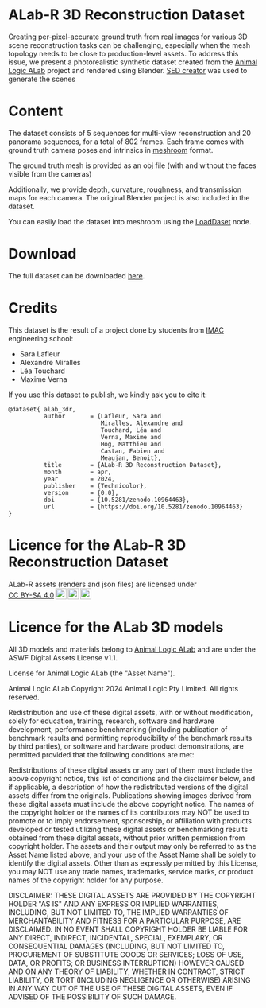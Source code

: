 # ALab-R 3D Reconstruction Dataset

Creating per-pixel-accurate ground truth from real images for various 3D scene reconstruction tasks can be challenging, especially when the mesh topology needs to be close to production-level assets. 
To address this issue, we present a photorealistic synthetic dataset created from the [Animal Logic ALab](https://dpel.aswf.io/alab/) project and rendered using Blender.
[SED creator](https://github.com/Alex-665/SEDcreator_new) was used to generate the scenes

# Content

The dataset consists of 5 sequences for multi-view reconstruction and 20 panorama sequences, for a total of 802 frames. 
Each frame comes with ground truth camera poses and intrinsics in [meshroom](https://alicevision.org/) format.

The ground truth mesh is provided as an obj file (with and without the faces visible from the cameras)

Additionally, we provide depth, curvature, roughness, and transmission maps for each camera. 
The original Blender project is also included in the dataset.

You can easily load the dataset into meshroom using the [LoadDaset]([https://github.com/alicevision/MeshroomResearch/tree/main/mrrs/nodes#loaddataset) node.

# Download

The full dataset can be downloaded [here](https://zenodo.org/records/10964463?token=eyJhbGciOiJIUzUxMiJ9.eyJpZCI6IjQ0ZmZiMzBlLTczMjMtNGE3Yy1hNTZmLTU2MDdkZmUxNzNhOCIsImRhdGEiOnt9LCJyYW5kb20iOiI5Mzk2OTQ1NTdiMzVjNGEyMGQ3ZjEyM2UwMzFhZTM2NyJ9.II6TuWp5adDaji9Xeul6A5jsLwb5OS-vS4dMUlDY2VCwcZUWPGN8AlPyY7jdYt7VzS4RZW7qh6FFRw_Z7XhNaA).

# Credits

This dataset is the result of a project done by students from [IMAC](https://www.ingenieur-imac.fr/) engineering school:
  - Sara Lafleur
  - Alexandre Miralles
  - Léa Touchard
  - Maxime Verna

If you use this dataset to publish, we kindly ask you to cite it:

  ```
  @dataset{ alab_3dr,
            author       = {Lafleur, Sara and
                            Miralles, Alexandre and
                            Touchard, Léa and
                            Verna, Maxime and
                            Hog, Matthieu and
                            Castan, Fabien and
                            Meaujan, Benoit},
            title        = {ALab-R 3D Reconstruction Dataset},
            month        = apr,
            year         = 2024,
            publisher    = {Technicolor},
            version      = {0.0},
            doi          = {10.5281/zenodo.10964463},
            url          = {https://doi.org/10.5281/zenodo.10964463}
  }
  ```

# Licence for the ALab-R 3D Reconstruction Dataset
 <p xmlns:cc="http://creativecommons.org/ns#" >ALab-R assets (renders and json files) are licensed under <a href="http://creativecommons.org/licenses/by-sa/4.0/?ref=chooser-v1" target="_blank" rel="license noopener noreferrer" style="display:inline-block;">CC BY-SA 4.0<img style="height:22px!important;margin-left:3px;vertical-align:text-bottom;" src="https://mirrors.creativecommons.org/presskit/icons/cc.svg?ref=chooser-v1"><img style="height:22px!important;margin-left:3px;vertical-align:text-bottom;" src="https://mirrors.creativecommons.org/presskit/icons/by.svg?ref=chooser-v1"><img style="height:22px!important;margin-left:3px;vertical-align:text-bottom;" src="https://mirrors.creativecommons.org/presskit/icons/sa.svg?ref=chooser-v1"></a></p> 

# Licence for the ALab 3D models
All 3D models and materials belong to [Animal Logic ALab](https://dpel.aswf.io/alab/) and are under the ASWF Digital Assets License v1.1.

License for Animal Logic ALab (the "Asset Name").

Animal Logic ALab Copyright 2024 Animal Logic Pty Limited. All rights reserved.

Redistribution and use of these digital assets, with or without modification, solely for education, training, research, software and hardware development, performance benchmarking (including publication of benchmark results and permitting reproducibility of the benchmark results by third parties), or software and hardware product demonstrations, are permitted provided that the following conditions are met:

Redistributions of these digital assets or any part of them must include the above copyright notice, this list of conditions and the disclaimer below, and if applicable, a description of how the redistributed versions of the digital assets differ from the originals.
Publications showing images derived from these digital assets must include the above copyright notice.
The names of the copyright holder or the names of its contributors may NOT be used to promote or to imply endorsement, sponsorship, or affiliation with products developed or tested utilizing these digital assets or benchmarking results obtained from these digital assets, without prior written permission from copyright holder.
The assets and their output may only be referred to as the Asset Name listed above, and your use of the Asset Name shall be solely to identify the digital assets. Other than as expressly permitted by this License, you may NOT use any trade names, trademarks, service marks, or product names of the copyright holder for any purpose.

DISCLAIMER: THESE DIGITAL ASSETS ARE PROVIDED BY THE COPYRIGHT HOLDER "AS IS" AND ANY EXPRESS OR IMPLIED WARRANTIES, INCLUDING, BUT NOT LIMITED TO, THE IMPLIED WARRANTIES OF MERCHANTABILITY AND FITNESS FOR A PARTICULAR PURPOSE, ARE DISCLAIMED. IN NO EVENT SHALL COPYRIGHT HOLDER BE LIABLE FOR ANY DIRECT, INDIRECT, INCIDENTAL, SPECIAL, EXEMPLARY, OR CONSEQUENTIAL DAMAGES (INCLUDING, BUT NOT LIMITED TO, PROCUREMENT OF SUBSTITUTE GOODS OR SERVICES; LOSS OF USE, DATA, OR PROFITS; OR BUSINESS INTERRUPTION) HOWEVER CAUSED AND ON ANY THEORY OF LIABILITY, WHETHER IN CONTRACT, STRICT LIABILITY, OR TORT (INCLUDING NEGLIGENCE OR OTHERWISE) ARISING IN ANY WAY OUT OF THE USE OF THESE DIGITAL ASSETS, EVEN IF ADVISED OF THE POSSIBILITY OF SUCH DAMAGE.

